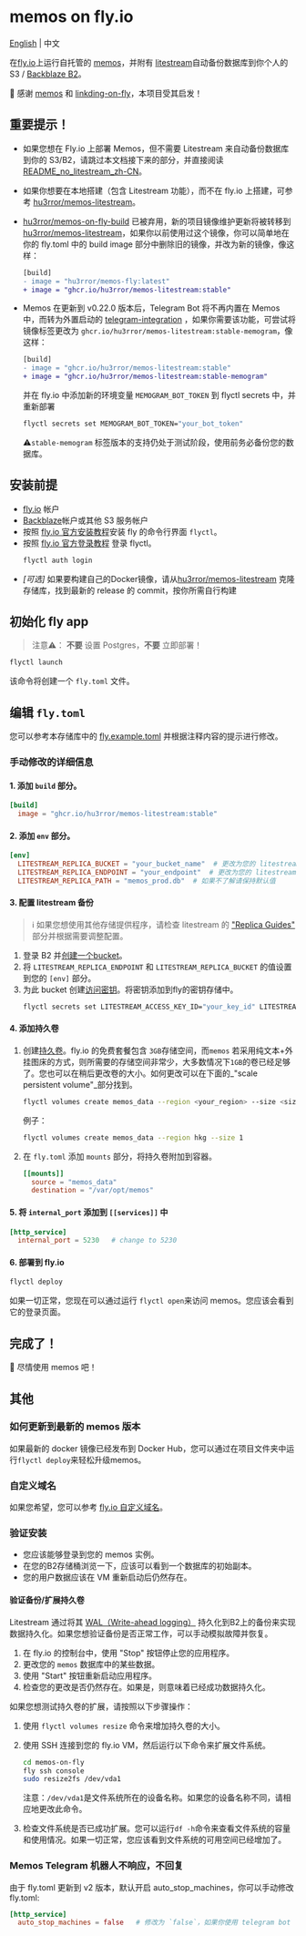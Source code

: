 # memos on fly.io

[English](README.md) | 中文

在[fly.io](https://fly.io/)上运行自托管的 [memos](https://github.com/usememos/memos)，并附有 [litestream](https://litestream.io/)自动备份数据库到你个人的 S3 / [Backblaze B2](https://www.backblaze.com/b2/cloud-storage.html)。

🙏 感谢 [memos](https://github.com/usememos/memos) 和 [linkding-on-fly](https://github.com/fspoettel/linkding-on-fly)，本项目受其启发！

## 重要提示！

- 如果您想在 Fly.io 上部署 Memos，但不需要 Litestream 来自动备份数据库到你的 S3/B2，请跳过本文档接下来的部分，并直接阅读 [README_no_litestream_zh-CN](README_no_litestream_zh-CN.md)。
- 如果你想要在本地搭建（包含 Litestream 功能），而不在 fly.io 上搭建，可参考 [hu3rror/memos-litestream](https://github.com/hu3rror/memos-litestream)。
- [hu3rror/memos-on-fly-build](https://github.com/hu3rror/memos-on-fly-build) 已被弃用，新的项目镜像维护更新将被转移到 [hu3rror/memos-litestream](https://github.com/hu3rror/memos-litestream)，如果你以前使用过这个镜像，你可以简单地在你的 fly.toml 中的 build image 部分中删除旧的镜像，并改为新的镜像，像这样：

  ```diff
  [build]
  - image = "hu3rror/memos-fly:latest"
  + image = "ghcr.io/hu3rror/memos-litestream:stable"
  ```
- Memos 在更新到 v0.22.0 版本后，Telegram Bot 将不再内置在 Memos 中，而转为外置启动的 [telegram-integration](https://github.com/usememos/telegram-integration) ，如果你需要该功能，可尝试将镜像标签更改为 `ghcr.io/hu3rror/memos-litestream:stable-memogram`，像这样：

  ```diff
  [build]
  - image = "ghcr.io/hu3rror/memos-litestream:stable"
  + image = "ghcr.io/hu3rror/memos-litestream:stable-memogram"
  ```
  并在 fly.io 中添加新的环境变量 `MEMOGRAM_BOT_TOKEN` 到 flyctl secrets 中，并重新部署
  ```sh
  flyctl secrets set MEMOGRAM_BOT_TOKEN="your_bot_token"
  ```
  ⚠️`stable-memogram` 标签版本的支持仍处于测试阶段，使用前务必备份您的数据库。

## 安装前提

  - [fly.io](https://fly.io/) 帐户
  - [Backblaze](https://www.backblaze.com/)帐户或其他 S3 服务帐户
  - 按照 [fly.io 官方安装教程](https://fly.io/docs/getting-started/installing-flyctl/)安装 fly 的命令行界面 `flyctl`。
  - 按照 [fly.io 官方登录教程](https://fly.io/docs/getting-started/log-in-to-fly/) 登录 flyctl。
    ```sh
    flyctl auth login
    ```
  - *[可选]* 如果要构建自己的Docker镜像，请从[hu3rror/memos-litestream](https://github.com/hu3rror/memos-litestream) 克隆存储库，找到最新的 release 的 commit，按你所需自行构建


## 初始化 fly app

> 注意⚠️： **不要** 设置 Postgres，**不要** 立即部署！

  ```sh
  flyctl launch
  ```

该命令将创建一个 `fly.toml` 文件。

## 编辑 `fly.toml`

您可以参考本存储库中的 [fly.example.toml](fly.example.toml) 并根据注释内容的提示进行修改。

### 手动修改的详细信息

#### 1. 添加 `build` 部分。

  ```toml
  [build]
    image = "ghcr.io/hu3rror/memos-litestream:stable"
  ```

#### 2. 添加 `env` 部分。

  ```toml
  [env]
    LITESTREAM_REPLICA_BUCKET = "your_bucket_name"  # 更改为您的 litestream bucket 名称
    LITESTREAM_REPLICA_ENDPOINT = "your_endpoint"  # 更改为您的 litestream ENDPOINT 网址
    LITESTREAM_REPLICA_PATH = "memos_prod.db"  # 如果不了解请保持默认值
  ```

#### 3. 配置 litestream 备份

> ℹ️ 如果您想使用其他存储提供程序，请检查 litestream 的 ["Replica Guides"](https://litestream.io/guides/) 部分并根据需要调整配置。

  1. 登录 B2 并[创建一个bucket](https://litestream.io/guides/backblaze/#create-a-bucket)。
  2. 将 `LITESTREAM_REPLICA_ENDPOINT` 和 `LITESTREAM_REPLICA_BUCKET` 的值设置到您的 `[env]` 部分。
  3. 为此 bucket 创建[访问密钥](https://litestream.io/guides/backblaze/#create-a-user)。将密钥添加到fly的密钥存储中。
      ```sh
      flyctl secrets set LITESTREAM_ACCESS_KEY_ID="your_key_id" LITESTREAM_SECRET_ACCESS_KEY="your_application_key"
      ```

#### 4. 添加持久卷

  1. 创建[持久卷](https://fly.io/docs/reference/volumes/)。fly.io 的免费套餐包含 `3GB`存储空间，而`memos` 若采用纯文本+外挂图床的方式，则所需要的存储空间非常少，大多数情况下`1GB`的卷已经足够了。您也可以在稍后更改卷的大小。如何更改可以在下面的_"scale persistent volume"_部分找到。
      ```sh
      flyctl volumes create memos_data --region <your_region> --size <size_in_gb>
      ```
      例子：
        ```sh
        flyctl volumes create memos_data --region hkg --size 1
        ```

  2. 在 `fly.toml` 添加 `mounts` 部分，将持久卷附加到容器。
      ```toml
      [[mounts]]
        source = "memos_data"
        destination = "/var/opt/memos"
      ```

#### 5. 将 `internal_port` 添加到 `[[services]]` 中

```toml
[http_service]
  internal_port = 5230   # change to 5230
```

#### 6. 部署到 fly.io

  ```sh
  flyctl deploy
  ```

如果一切正常，您现在可以通过运行 `flyctl open`来访问 memos。您应该会看到它的登录页面。

## 完成了！

🎊 尽情使用 memos 吧！

## 其他

### 如何更新到最新的 memos 版本

如果最新的 docker 镜像已经发布到 Docker Hub，您可以通过在项目文件夹中运行`flyctl deploy`来轻松升级memos。

### 自定义域名

如果您希望，您可以参考 [fly.io 自定义域名](https://fly.io/docs/app-guides/custom-domains-with-fly/)。

### 验证安装

 - 您应该能够登录到您的 memos 实例。
 - 在您的B2存储桶浏览一下，应该可以看到一个数据库的初始副本。
 - 您的用户数据应该在 VM 重新启动后仍然存在。

#### 验证备份/扩展持久卷

Litestream 通过将其 [WAL（Write-ahead logging）](https://en.wikipedia.org/wiki/Write-ahead_logging) 持久化到B2上的备份来实现数据持久化。如果您想验证备份是否正常工作，可以手动模拟故障并恢复。

1. 在 fly.io 的控制台中，使用 "Stop" 按钮停止您的应用程序。
2. 更改您的 `memos` 数据库中的某些数据。
3. 使用 "Start" 按钮重新启动应用程序。
4. 检查您的更改是否仍然存在。如果是，则意味着已经成功数据持久化。

如果您想测试持久卷的扩展，请按照以下步骤操作：

1. 使用 `flyctl volumes resize` 命令来增加持久卷的大小。
2. 使用 SSH 连接到您的 fly.io VM，然后运行以下命令来扩展文件系统。
   ```sh
   cd memos-on-fly
   fly ssh console
   sudo resize2fs /dev/vda1
   ```
   注意：`/dev/vda1`是文件系统所在的设备名称。如果您的设备名称不同，请相应地更改此命令。

3. 检查文件系统是否已成功扩展。您可以运行`df -h`命令来查看文件系统的容量和使用情况。如果一切正常，您应该看到文件系统的可用空间已经增加了。

### Memos Telegram 机器人不响应，不回复

由于 fly.toml 更新到 v2 版本，默认开启 auto_stop_machines，你可以手动修改 fly.toml:

```toml
[http_service]
  auto_stop_machines = false   # 修改为 `false`，如果你使用 telegram bot
```

